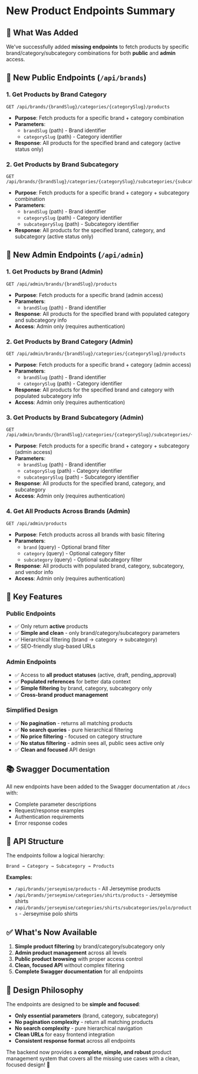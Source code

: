 # New Product Endpoints Summary

## 🎯 **What Was Added**

We've successfully added **missing endpoints** to fetch products by specific brand/category/subcategory combinations for both **public** and **admin** access.

## 📍 **New Public Endpoints** (`/api/brands`)

### 1. **Get Products by Brand Category**
```
GET /api/brands/{brandSlug}/categories/{categorySlug}/products
```
- **Purpose**: Fetch products for a specific brand + category combination
- **Parameters**: 
  - `brandSlug` (path) - Brand identifier
  - `categorySlug` (path) - Category identifier
- **Response**: All products for the specified brand and category (active status only)

### 2. **Get Products by Brand Subcategory**
```
GET /api/brands/{brandSlug}/categories/{categorySlug}/subcategories/{subcategorySlug}/products
```
- **Purpose**: Fetch products for a specific brand + category + subcategory combination
- **Parameters**: 
  - `brandSlug` (path) - Brand identifier
  - `categorySlug` (path) - Category identifier
  - `subcategorySlug` (path) - Subcategory identifier
- **Response**: All products for the specified brand, category, and subcategory (active status only)

## 🔐 **New Admin Endpoints** (`/api/admin`)

### 1. **Get Products by Brand (Admin)**
```
GET /api/admin/brands/{brandSlug}/products
```
- **Purpose**: Fetch products for a specific brand (admin access)
- **Parameters**: 
  - `brandSlug` (path) - Brand identifier
- **Response**: All products for the specified brand with populated category and subcategory info
- **Access**: Admin only (requires authentication)

### 2. **Get Products by Brand Category (Admin)**
```
GET /api/admin/brands/{brandSlug}/categories/{categorySlug}/products
```
- **Purpose**: Fetch products for a specific brand + category (admin access)
- **Parameters**: 
  - `brandSlug` (path) - Brand identifier
  - `categorySlug` (path) - Category identifier
- **Response**: All products for the specified brand and category with populated subcategory info
- **Access**: Admin only (requires authentication)

### 3. **Get Products by Brand Subcategory (Admin)**
```
GET /api/admin/brands/{brandSlug}/categories/{categorySlug}/subcategories/{subcategorySlug}/products
```
- **Purpose**: Fetch products for a specific brand + category + subcategory (admin access)
- **Parameters**: 
  - `brandSlug` (path) - Brand identifier
  - `categorySlug` (path) - Category identifier
  - `subcategorySlug` (path) - Subcategory identifier
- **Response**: All products for the specified brand, category, and subcategory
- **Access**: Admin only (requires authentication)

### 4. **Get All Products Across Brands (Admin)**
```
GET /api/admin/products
```
- **Purpose**: Fetch products across all brands with basic filtering
- **Parameters**: 
  - `brand` (query) - Optional brand filter
  - `category` (query) - Optional category filter
  - `subcategory` (query) - Optional subcategory filter
- **Response**: All products with populated brand, category, subcategory, and vendor info
- **Access**: Admin only (requires authentication)

## 🚀 **Key Features**

### **Public Endpoints**
- ✅ Only return **active** products
- ✅ **Simple and clean** - only brand/category/subcategory parameters
- ✅ Hierarchical filtering (brand → category → subcategory)
- ✅ SEO-friendly slug-based URLs

### **Admin Endpoints**
- ✅ Access to **all product statuses** (active, draft, pending_approval)
- ✅ **Populated references** for better data context
- ✅ **Simple filtering** by brand, category, subcategory only
- ✅ **Cross-brand product management**

### **Simplified Design**
- ✅ **No pagination** - returns all matching products
- ✅ **No search queries** - pure hierarchical filtering
- ✅ **No price filtering** - focused on category structure
- ✅ **No status filtering** - admin sees all, public sees active only
- ✅ **Clean and focused** API design

## 📚 **Swagger Documentation**

All new endpoints have been added to the Swagger documentation at `/docs` with:
- Complete parameter descriptions
- Request/response examples
- Authentication requirements
- Error response codes

## 🔄 **API Structure**

The endpoints follow a logical hierarchy:
```
Brand → Category → Subcategory → Products
```

**Examples:**
- `/api/brands/jerseymise/products` - All Jerseymise products
- `/api/brands/jerseymise/categories/shirts/products` - Jerseymise shirts
- `/api/brands/jerseymise/categories/shirts/subcategories/polo/products` - Jerseymise polo shirts

## ✅ **What's Now Available**

1. **Simple product filtering** by brand/category/subcategory only
2. **Admin product management** across all levels
3. **Public product browsing** with proper access control
4. **Clean, focused API** without complex filtering
5. **Complete Swagger documentation** for all endpoints

## 🎯 **Design Philosophy**

The endpoints are designed to be **simple and focused**:
- **Only essential parameters** (brand, category, subcategory)
- **No pagination complexity** - return all matching products
- **No search complexity** - pure hierarchical navigation
- **Clean URLs** for easy frontend integration
- **Consistent response format** across all endpoints

The backend now provides a **complete, simple, and robust** product management system that covers all the missing use cases with a clean, focused design! 🎉
